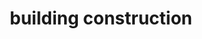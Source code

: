 ---
layout: travel&places
title: building construction
emoji: building_construction
permalink: 🏗.html
image: assets/img/3moji/building_construction.png
---
